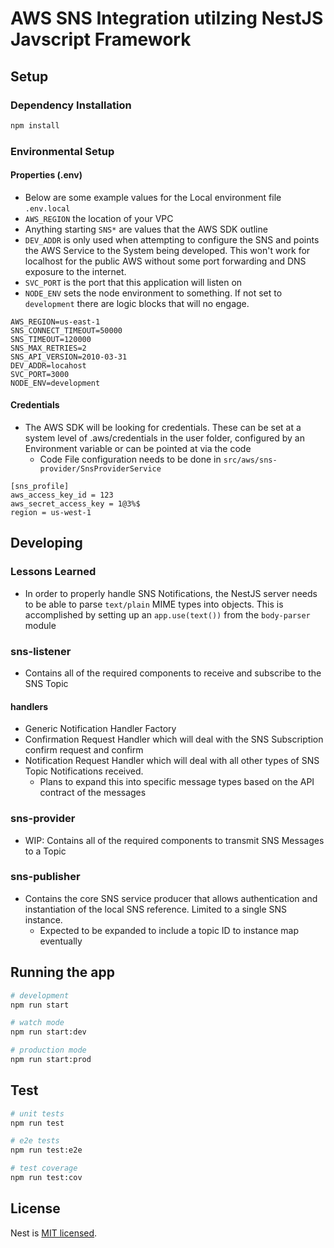 # AWS SNS Integration utilzing NestJS Javscript Framework

## Setup

### Dependency Installation

```bash
npm install
```

### Environmental Setup

#### Properties (.env)

- Below are some example values for the Local environment file `.env.local`
- `AWS_REGION` the location of your VPC
- Anything starting `SNS*` are values that the AWS SDK outline
- `DEV_ADDR` is only used when attempting to configure the SNS and points the AWS Service to the System being developed. This won't work for localhost for the public AWS without some port forwarding and DNS exposure to the internet.
- `SVC_PORT` is the port that this application will listen on
- `NODE_ENV` sets the node environment to something. If not set to `development` there are logic blocks that will no engage.

```properties
AWS_REGION=us-east-1
SNS_CONNECT_TIMEOUT=50000
SNS_TIMEOUT=120000
SNS_MAX_RETRIES=2
SNS_API_VERSION=2010-03-31
DEV_ADDR=locahost
SVC_PORT=3000
NODE_ENV=development
```

#### Credentials

- The AWS SDK will be looking for credentials. These can be set at a system level of .aws/credentials in the user folder, configured by an Environment variable or can be pointed at via the code
  - Code File configuration needs to be done in `src/aws/sns-provider/SnsProviderService`

```credentials
[sns_profile]
aws_access_key_id = 123
aws_secret_access_key = 1@3%$
region = us-west-1
```

## Developing

### Lessons Learned

- In order to properly handle SNS Notifications, the NestJS server needs to be able to parse `text/plain` MIME types into objects. This is accomplished by setting up an `app.use(text())` from the `body-parser` module

### sns-listener

- Contains all of the required components to receive and subscribe to the SNS Topic

#### handlers

- Generic Notification Handler Factory
- Confirmation Request Handler which will deal with the SNS Subscription confirm request and confirm
- Notification Request Handler which will deal with all other types of SNS Topic Notifications received.
  - Plans to expand this into specific message types based on the API contract of the messages

### sns-provider

- WIP: Contains all of the required components to transmit SNS Messages to a Topic

### sns-publisher

- Contains the core SNS service producer that allows authentication and instantiation of the local SNS reference. Limited to a single SNS instance.
  - Expected to be expanded to include a topic ID to instance map eventually

## Running the app

```bash
# development
npm run start

# watch mode
npm run start:dev

# production mode
npm run start:prod
```

## Test

```bash
# unit tests
npm run test

# e2e tests
npm run test:e2e

# test coverage
npm run test:cov
```

## License

Nest is [MIT licensed](LICENSE).

